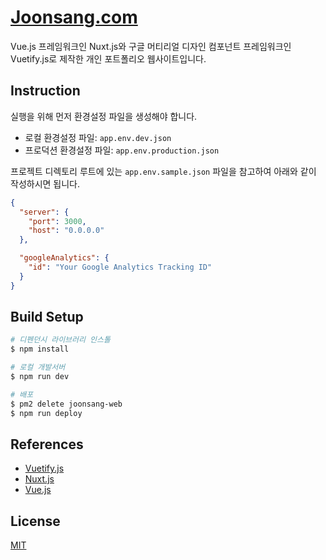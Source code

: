 # [Joonsang.com](http://joonsang.com)
Vue.js 프레임워크인 Nuxt.js와 구글 머티리얼 디자인 컴포넌트 프레임워크인 Vuetify.js로 제작한 개인 포트폴리오 웹사이트입니다.

## Instruction
실행을 위해 먼저 환경설정 파일을 생성해야 합니다.

* 로컬 환경설정 파일: `app.env.dev.json`
* 프로덕션 환경설정 파일: `app.env.production.json`

프로젝트 디렉토리 루트에 있는 `app.env.sample.json` 파일을 참고하여 아래와 같이 작성하시면 됩니다.
``` json
{
  "server": {
    "port": 3000,
    "host": "0.0.0.0"
  },

  "googleAnalytics": {
    "id": "Your Google Analytics Tracking ID"
  }
}
```

## Build Setup
``` bash
# 디펜던시 라이브러리 인스톨
$ npm install

# 로컬 개발서버
$ npm run dev

# 배포
$ pm2 delete joonsang-web
$ npm run deploy
```

## References
* [Vuetify.js](https://vuetifyjs.com)
* [Nuxt.js](https://nuxtjs.org)
* [Vue.js](https://vuejs.org)

## License
[MIT](https://github.com/debugrammer/joonsang-web-interface/blob/master/LICENSE)
